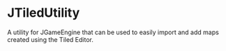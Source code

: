 # JTiledUtility
A utility for JGameEngine that can be used to easily import and add maps created using the Tiled Editor.

